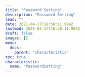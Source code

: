 ```yaml
---
title: "Password Setting"
description: "Password Setting"
lead: ""
date: 2021-04-17T18:50:11.994Z
lastmod: 2021-04-17T18:50:11.994Z
draft: false
images: []
menu:
  docs:
    parent: "characteristic"
toc: true
characteristic:
  name: "PasswordSetting"
---
```

